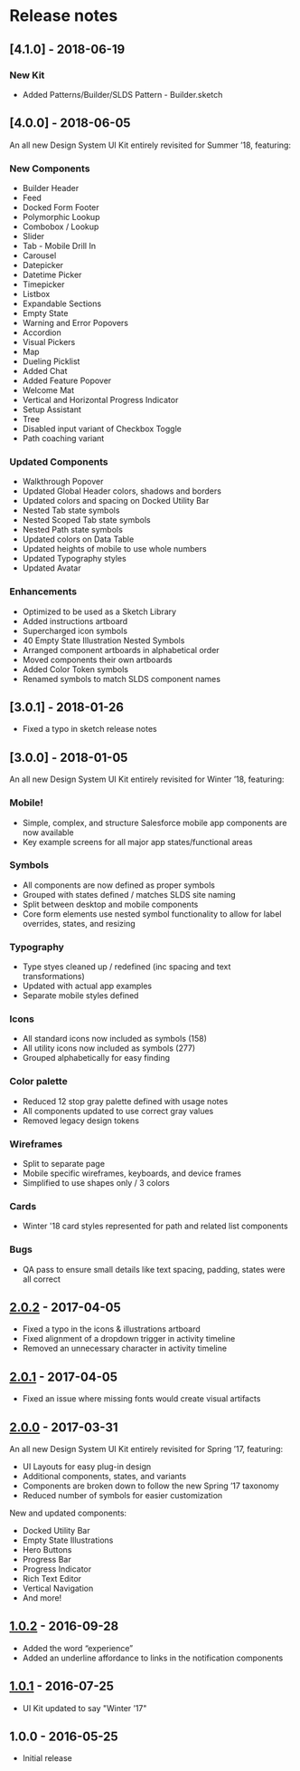 # Release notes

<!-- Release notes authoring guidelines: http://keepachangelog.com/ -->

<!-- ## [Unreleased] -->

## [4.1.0] - 2018-06-19

### New Kit

* Added Patterns/Builder/SLDS Pattern - Builder.sketch

## [4.0.0] - 2018-06-05

An all new Design System UI Kit entirely revisited for Summer ’18, featuring:

### New Components

* Builder Header
* Feed
* Docked Form Footer
* Polymorphic Lookup
* Combobox / Lookup
* Slider
* Tab - Mobile Drill In
* Carousel
* Datepicker
* Datetime Picker
* Timepicker
* Listbox
* Expandable Sections
* Empty State
* Warning and Error Popovers
* Accordion
* Visual Pickers
* Map
* Dueling Picklist
* Added Chat
* Added Feature Popover
* Welcome Mat
* Vertical and Horizontal Progress Indicator
* Setup Assistant
* Tree
* Disabled input variant of Checkbox Toggle
* Path coaching variant

### Updated Components

* Walkthrough Popover
* Updated Global Header colors, shadows and borders
* Updated colors and spacing on Docked Utility Bar
* Nested Tab state symbols
* Nested Scoped Tab state symbols
* Nested Path state symbols
* Updated colors on Data Table
* Updated heights of mobile to use whole numbers
* Updated Typography styles
* Updated Avatar

### Enhancements

* Optimized to be used as a Sketch Library
* Added instructions artboard
* Supercharged icon symbols
* 40 Empty State Illustration Nested Symbols
* Arranged component artboards in alphabetical order
* Moved components their own artboards
* Added Color Token symbols
* Renamed symbols to match SLDS component names




## [3.0.1] - 2018-01-26

- Fixed a typo in sketch release notes

## [3.0.0] - 2018-01-05

An all new Design System UI Kit entirely revisited for Winter ’18, featuring:

### Mobile!
- Simple, complex, and structure Salesforce mobile app components are now available
- Key example screens for all major app states/functional areas

### Symbols
- All components are now defined as proper symbols
- Grouped with states defined / matches SLDS site naming
- Split between desktop and mobile components
- Core form elements use nested symbol functionality to allow for label overrides, states, and resizing

### Typography
- Type styes cleaned up / redefined (inc spacing and text transformations)
- Updated with actual app examples
- Separate mobile styles defined

### Icons
- All standard icons now included as symbols (158)
- All utility icons now included as symbols (277)
- Grouped alphabetically for easy finding

### Color palette
- Reduced 12 stop gray palette defined with usage notes
- All components updated to use correct gray values
- Removed legacy design tokens

### Wireframes
- Split to separate page
- Mobile specific wireframes, keyboards, and device frames
- Simplified to use shapes only / 3 colors

### Cards
- Winter '18 card styles represented for path and related list components

### Bugs
- QA pass to ensure small details like text spacing, padding, states were all correct


## [2.0.2] - 2017-04-05

- Fixed a typo in the icons & illustrations artboard
- Fixed alignment of a dropdown trigger in activity timeline
- Removed an unnecessary character in activity timeline

## [2.0.1] - 2017-04-05

- Fixed an issue where missing fonts would create visual artifacts

## [2.0.0] - 2017-03-31

An all new Design System UI Kit entirely revisited for Spring ’17, featuring:

- UI Layouts for easy plug-in design
- Additional components, states, and variants
- Components are broken down to follow the new Spring ’17 taxonomy
- Reduced number of symbols for easier customization

New and updated components:

- Docked Utility Bar
- Empty State Illustrations
- Hero Buttons
- Progress Bar
- Progress Indicator
- Rich Text Editor
- Vertical Navigation
- And more!

## [1.0.2] - 2016-09-28

- Added the word “experience”
- Added an underline affordance to links in the notification components

## [1.0.1] - 2016-07-25

- UI Kit updated to say "Winter ’17"

## 1.0.0 - 2016-05-25

- Initial release

[Unreleased]: https://github.com/salesforce-ux/design-system-ui-kit/compare/v2.0.2...HEAD
[2.0.2]: https://github.com/salesforce-ux/design-system-ui-kit/compare/v2.0.1...v2.0.2
[2.0.1]: https://github.com/salesforce-ux/design-system-ui-kit/compare/v2.0.0...v2.0.1
[2.0.0]: https://github.com/salesforce-ux/design-system-ui-kit/compare/v1.0.2...v2.0.0
[1.0.2]: https://github.com/salesforce-ux/design-system-ui-kit/compare/v1.0.1...v1.0.2
[1.0.1]: https://github.com/salesforce-ux/design-system-ui-kit/compare/v1.0.0...v1.0.1
